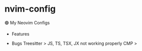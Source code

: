 # nvim-config
🟢 My Neovim Configs

- Features

- Bugs
Treesitter > JS, TS, TSX, JX not working properly
CMP > 
